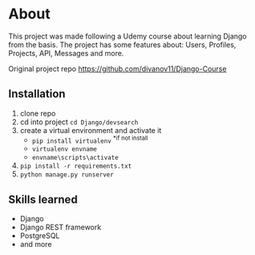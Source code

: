 # About
This project was made following a Udemy course about learning Django from the basis.
The project has some features about: Users, Profiles, Projects, API, Messages and more.

Original project repo https://github.com/divanov11/Django-Course

## Installation
1. clone repo
2. cd into project `cd Django/devsearch`
3. create a virtual environment and activate it
    - `pip install virtualenv` <sup>*if not install</sup>
    - `virtualenv envname`
    - `envname\scripts\activate`
4. `pip install -r requirements.txt`
5. `python manage.py runserver`

## Skills learned
- Django
- Django REST framework
- PostgreSQL
- and more